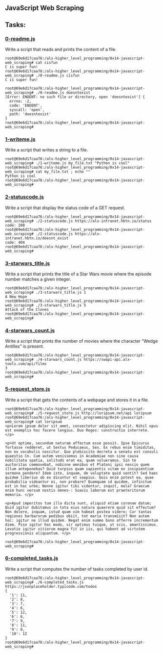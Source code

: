 ## JavaScript Web Scraping

## Tasks:
### [0-readme.js](./0-readme.js)
Write a script that reads and prints the content of a file.

```
root@69e6d17caa76:/alx-higher_level_programming/0x14-javascript-web_scraping# cat cisfun 
C is super fun!
root@69e6d17caa76:/alx-higher_level_programming/0x14-javascript-web_scraping# ./0-readme.js cisfun 
C is super fun!

root@69e6d17caa76:/alx-higher_level_programming/0x14-javascript-web_scraping# ./0-readme.js doesntexist
[Error: ENOENT: no such file or directory, open 'doesntexist'] {
  errno: -2,
  code: 'ENOENT',
  syscall: 'open',
  path: 'doesntexist'
}
root@69e6d17caa76:/alx-higher_level_programming/0x14-javascript-web_scraping#
```

### [1-writeme.js](./1-writeme.js)
Write a script that writes a string to a file.

```
root@69e6d17caa76:/alx-higher_level_programming/0x14-javascript-web_scraping# ./1-writeme.js my_file.txt "Python is cool"
root@69e6d17caa76:/alx-higher_level_programming/0x14-javascript-web_scraping# cat my_file.txt ; echo ""
Python is cool
root@69e6d17caa76:/alx-higher_level_programming/0x14-javascript-web_scraping#
```

### [2-statuscode.js](./2-statuscode.js)
Write a script that display the status code of a GET request.

```
root@69e6d17caa76:/alx-higher_level_programming/0x14-javascript-web_scraping# ./2-statuscode.js https://alx-intranet.hbtn.io/status
code: 200
root@69e6d17caa76:/alx-higher_level_programming/0x14-javascript-web_scraping# ./2-statuscode.js https://alx-intranet.hbtn.io/doesnt_exist
code: 404
root@69e6d17caa76:/alx-higher_level_programming/0x14-javascript-web_scraping#
```

### [3-starwars_title.js](./3-starwars_title.js)
Write a script that prints the title of a Star Wars movie where the episode number matches a given integer.

```
root@69e6d17caa76:/alx-higher_level_programming/0x14-javascript-web_scraping# ./3-starwars_title.js 1
A New Hope
root@69e6d17caa76:/alx-higher_level_programming/0x14-javascript-web_scraping# ./3-starwars_title.js 5
Attack of the Clones
root@69e6d17caa76:/alx-higher_level_programming/0x14-javascript-web_scraping#
```

### [4-starwars_count.js](./4-starwars_count.js)
Write a script that prints the number of movies where the character “Wedge Antilles” is present.

```
root@69e6d17caa76:/alx-higher_level_programming/0x14-javascript-web_scraping# ./4-starwars_count.js https://swapi-api.alx-tools.com/api/films
3
root@69e6d17caa76:/alx-higher_level_programming/0x14-javascript-web_scraping# 
```

### [5-request_store.js](./5-request_store.js)
Write a script that gets the contents of a webpage and stores it in a file.

```
root@69e6d17caa76:/alx-higher_level_programming/0x14-javascript-web_scraping# ./5-request_store.js http://loripsum.net/api loripsum
root@69e6d17caa76:/alx-higher_level_programming/0x14-javascript-web_scraping# cat loripsum
<p>Lorem ipsum dolor sit amet, consectetur adipiscing elit. Nihil opus est exemplis hoc facere longius. Duo Reges: constructio interrete. </p>

<p>Ut optime, secundum naturam affectum esse possit. Ipse Epicurus fortasse redderet, ut Sextus Peducaeus, Sex. Ex rebus enim timiditas, non ex vocabulis nascitur. Quo plebiscito decreta a senatu est consuli quaestio Cn. Cum autem venissemus in Academiae non sine causa nobilitata spatia, solitudo erat ea, quam volueramus. Sin te auctoritas commovebat, nobisne omnibus et Platoni ipsi nescio quem illum anteponebas? Quid turpius quam sapientis vitam ex insipientium sermone pendere? Idem iste, inquam, de voluptate quid sentit? Sed haec quidem liberius ab eo dicuntur et saepius. Quis enim potest ea, quae probabilia videantur ei, non probare? Quamquam id quidem, infinitum est in hac urbe; Nonne igitur tibi videntur, inquit, mala? Graecum enim hunc versum nostis omnes-: Suavis laborum est praeteritorum memoria. </p>

<p>Apud imperitos tum illa dicta sunt, aliquid etiam coronae datum; Quid igitur dubitamus in tota eius natura quaerere quid sit effectum? Non dolere, inquam, istud quam vim habeat postea videro; Cur tantas regiones barbarorum pedibus obiit, tot maria transmisit? Non autem hoc: igitur ne illud quidem. Negat enim summo bono afferre incrementum diem. Piso igitur hoc modo, vir optimus tuique, ut scis, amantissimus. Levatio igitur vitiorum magna fit in iis, qui habent ad virtutem progressionis aliquantum. </p>

root@69e6d17caa76:/alx-higher_level_programming/0x14-javascript-web_scraping#
```

### [6-completed_tasks.js](./6-completed_tasks.js)
Write a script that computes the number of tasks completed by user id.

```
root@69e6d17caa76:/alx-higher_level_programming/0x14-javascript-web_scraping# ./6-completed_tasks.js https://jsonplaceholder.typicode.com/todos
{
  '1': 11,
  '2': 8,
  '3': 7,
  '4': 6,
  '5': 12,
  '6': 6,
  '7': 9,
  '8': 11,
  '9': 8,
  '10': 12
}
root@69e6d17caa76:/alx-higher_level_programming/0x14-javascript-web_scraping#
```

